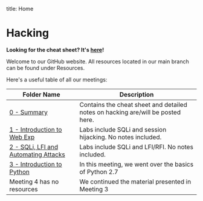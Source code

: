 title: Home

# Hacking

**Looking for the cheat sheet? It's [here](cheat_sheet)!**

Welcome to our GitHub website. All resources located in our main branch can be found under Resources.

Here's a useful table of all our meetings:

| Folder Name | Description |
|----------------------------|-|
| [0 - Summary](cheat_sheet) | Contains the cheat sheet and detailed notes on hacking are/will be posted here. |
| [1 - Introduction to Web Exp](Resources/1%20-%20Introduction%20to%20Web%20Exp/Labs) | Labs include SQLi and session hijacking. No notes included. |
| [2 - SQLi, LFI and Automating Attacks](Resources/2%20-%20SQLi,%20LFI%20and%20Automating%20Attacks/Labs) | Labs include SQLi and LFI/RFI. No notes included. |
| [3 - Introduction to Python](Resources/3%20-%20Introduction%20to%20Python/Notes) | In this meeting, we went over the basics of Python 2.7 |
| Meeting 4 has no resources | We continued the material presented in Meeting 3
